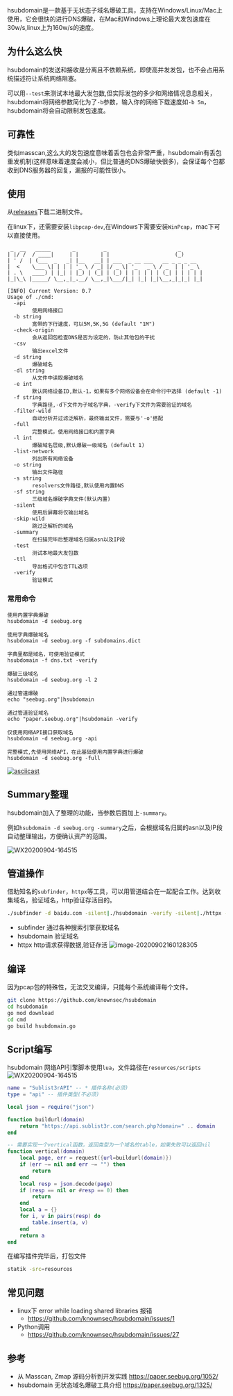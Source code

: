 hsubdomain是一款基于无状态子域名爆破工具，支持在Windows/Linux/Mac上使用，它会很快的进行DNS爆破，在Mac和Windows上理论最大发包速度在30w/s,linux上为160w/s的速度。
## 为什么这么快
hsubdomain的发送和接收是分离且不依赖系统，即使高并发发包，也不会占用系统描述符让系统网络阻塞。

可以用`--test`来测试本地最大发包数,但实际发包的多少和网络情况息息相关，hsubdomain将网络参数简化为了`-b`参数，输入你的网络下载速度如`-b 5m`，hsubdomain将会自动限制发包速度。
## 可靠性
类似masscan,这么大的发包速度意味着丢包也会非常严重，hsubdomain有丢包重发机制(这样意味着速度会减小，但比普通的DNS爆破快很多)，会保证每个包都收到DNS服务器的回复，漏报的可能性很小。

## 使用
从[releases](https://github.com/knownsec/hsubdomain/releases "releases")下载二进制文件。 

在linux下，还需要安装`libpcap-dev`,在Windows下需要安装`WinPcap`，mac下可以直接使用。
```
 _  __   _____       _         _                       _
| |/ /  / ____|     | |       | |                     (_)
| ' /  | (___  _   _| |__   __| | ___  _ __ ___   __ _ _ _ __
|  <    \___ \| | | | '_ \ / _| |/ _ \| '_   _ \ / _  | | '_ \
| . \   ____) | |_| | |_) | (_| | (_) | | | | | | (_| | | | | |
|_|\_\ |_____/ \__,_|_.__/ \__,_|\___/|_| |_| |_|\__,_|_|_| |_|

[INFO] Current Version: 0.7
Usage of ./cmd:
  -api
        使用网络接口
  -b string
        宽带的下行速度，可以5M,5K,5G (default "1M")
  -check-origin
        会从返回包检查DNS是否为设定的，防止其他包的干扰
  -csv
        输出excel文件
  -d string
        爆破域名
  -dl string
        从文件中读取爆破域名
  -e int
        默认网络设备ID,默认-1，如果有多个网络设备会在命令行中选择 (default -1)
  -f string
        字典路径,-d下文件为子域名字典，-verify下文件为需要验证的域名
  -filter-wild
        自动分析并过滤泛解析，最终输出文件，需要与'-o'搭配
  -full
        完整模式，使用网络接口和内置字典
  -l int
        爆破域名层级,默认爆破一级域名 (default 1)
  -list-network
        列出所有网络设备
  -o string
        输出文件路径
  -s string
        resolvers文件路径,默认使用内置DNS
  -sf string
        三级域名爆破字典文件(默认内置)
  -silent
        使用后屏幕将仅输出域名
  -skip-wild
        跳过泛解析的域名
  -summary
        在扫描完毕后整理域名归属asn以及IP段
  -test
        测试本地最大发包数
  -ttl
        导出格式中包含TTL选项
  -verify
        验证模式

```
### 常用命令
```
使用内置字典爆破
hsubdomain -d seebug.org

使用字典爆破域名
hsubdomain -d seebug.org -f subdomains.dict

字典里都是域名，可使用验证模式
hsubdomain -f dns.txt -verify

爆破三级域名
hsubdomain -d seebug.org -l 2

通过管道爆破
echo "seebug.org"|hsubdomain

通过管道验证域名
echo "paper.seebug.org"|hsubdomain -verify

仅使用网络API接口获取域名
hsubdomain -d seebug.org -api

完整模式,先使用网络API，在此基础使用内置字典进行爆破
hsubdomain -d seebug.org -full
```
[![asciicast](https://asciinema.org/a/356138.svg)](https://asciinema.org/a/356138)
## Summary整理
hsubdomain加入了整理的功能，当参数后面加上`-summary`。

例如`hsubdomain -d seebug.org -summary`之后，会根据域名归属的asn以及IP段自动整理输出，方便确认资产的范围。

![WX20200904-164515](./images/WX20200904-164515.png)


## 管道操作
借助知名的`subfinder`，`httpx`等工具，可以用管道结合在一起配合工作。达到收集域名，验证域名，http验证存活目的。
```bash
./subfinder -d baidu.com -silent|./hsubdomain -verify -silent|./httpx -title -content-length -status-code
```
- subfinder 通过各种搜索引擎获取域名
- hsubdomain 验证域名
- httpx http请求获得数据,验证存活
![image-20200902160128305](./images/image-20200902160128305.png)

## 编译
因为pcap包的特殊性，无法交叉编译，只能每个系统编译每个文件。
```bash
git clone https://github.com/knownsec/hsubdomain
cd hsubdomain
go mod download
cd cmd
go build hsubdomain.go
```

## Script编写
hsubdomain 网络API引擎脚本使用`lua`，文件路径在`resources/scripts`  
![WX20200904-164515](./images/WX20210112-175029.png)
```lua 
name = "Sublist3rAPI" -- * 插件名称(必须)
type = "api" -- 插件类型(不必须)

local json = require("json")

function buildurl(domain)
    return "https://api.sublist3r.com/search.php?domain=" .. domain
end

-- 需要实现一个vertical函数，返回类型为一个域名的table，如果失败可以返回nil
function vertical(domain)
    local page, err = request({url=buildurl(domain)})
    if (err ~= nil and err ~= "") then
        return
    end
    local resp = json.decode(page)
    if (resp == nil or #resp == 0) then
        return
    end
    local a = {}
    for i, v in pairs(resp) do
        table.insert(a, v)
    end
    return a
end
```
在编写插件完毕后，打包文件
```bash
statik -src=resources
```
## 常见问题
- linux下 error while loading shared libraries 报错
  - https://github.com/knownsec/hsubdomain/issues/1
- Python调用
  - https://github.com/knownsec/hsubdomain/issues/27
## 参考
- 从 Masscan, Zmap 源码分析到开发实践 <https://paper.seebug.org/1052/>
- hsubdomain 无状态域名爆破工具介绍 <https://paper.seebug.org/1325/>
